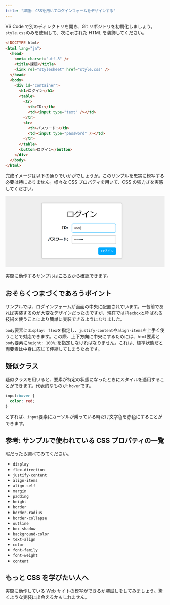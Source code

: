 ```yaml
---
title: "課題: CSSを用いてログインフォームをデザインする"
---
```


VS Code で別のディレクトリを開き、Git リポジトリを初期化しましょう。`style.css`のみを使用して、次に示された HTML を装飾してください。

```html title="index.html"
<!DOCTYPE html>
<html lang="ja">
  <head>
    <meta charset="utf-8" />
    <title>課題</title>
    <link rel="stylesheet" href="style.css" />
  </head>
  <body>
    <div id="container">
      <h1>ログイン</h1>
      <table>
        <tr>
          <th>ID:</th>
          <td><input type="text" /></td>
        </tr>
        <tr>
          <th>パスワード:</th>
          <td><input type="password" /></td>
        </tr>
      </table>
      <button>ログイン</button>
    </div>
  </body>
</html>
```

完成イメージは以下の通りでいかがでしょうか。このサンプルを忠実に模写する必要は特にありません。様々な CSS プロパティを用いて、CSS の強力さを実感してください。

![完成サンプル](13/sample.png)

実際に動作するサンプルは[こちら](https://ut-code.github.io/utcode-learn-answers/02/)から確認できます。

## おそらくつまづくであろうポイント

サンプルでは、ログインフォームが画面の中央に配置されています。一昔前であれば実装するのが大変なデザインだったのですが、現在では`Flexbox`と呼ばれる技術を使うことにより簡単に実装できるようになりました。

`body`要素に`display: flex`を指定し、`justify-content`や`align-items`を上手く使うことで対応できます。この際、上下方向に中央にするためには、`html`要素と`body`要素に`height: 100%;`を指定しなければなりません。これは、標準状態だと両要素は中身に応じて伸縮してしまうためです。

## 疑似クラス

疑似クラスを用いると、要素が特定の状態になったときにスタイルを適用することができます。代表的なものが`:hover`です。

```css
input:hover {
  color: red;
}
```

とすれば、`input`要素にカーソルが乗っている時だけ文字色を赤色にすることができます。

## 参考: サンプルで使われている CSS プロパティの一覧

暇だったら調べてみてください。

- `display`
- `flex-direction`
- `justify-content`
- `align-items`
- `align-self`
- `margin`
- `padding`
- `height`
- `border`
- `border-radius`
- `border-collapse`
- `outline`
- `box-shadow`
- `background-color`
- `text-align`
- `color`
- `font-family`
- `font-weight`
- `content`

## もっと CSS を学びたい人へ

実際に動作している Web サイトの模写ができるか腕試しをしてみましょう。驚くような実装に出会えるかもしれません。
